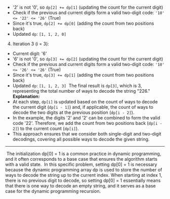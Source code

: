 - '2' is not '0', so `dp[2] += dp[1]` (updating the count for the current digit)
- Check if the previous and current digits form a valid two-digit code: `'10' <= '22' <= '26'` (True)
- Since it's true, `dp[2] += dp[0]` (adding the count from two positions back)
- Updated `dp`: `[1, 1, 2, 0]`
​
4. Iteration 3 (i = 3):
- Current digit: '6'
- '6' is not '0', so `dp[3] += dp[2]` (updating the count for the current digit)
- Check if the previous and current digits form a valid two-digit code: `'10' <= '26' <= '26'` (True)
- Since it's true, `dp[3] += dp[1]` (adding the count from two positions back)
- Updated `dp`: `[1, 1, 2, 3]`
​
The final result is `dp[3]`, which is 3, representing the total number of ways to decode the string "226."
​
**Explanation:**
​
- At each step, `dp[i]` is updated based on the count of ways to decode the current digit (`dp[i - 1]`) and, if applicable, the count of ways to decode the two digits at the previous position (`dp[i - 2]`).
- In the example, the digits '2' and '2' can be combined to form the valid code '22'. Therefore, we add the count from two positions back (`dp[i - 2]`) to the current count (`dp[i]`).
​
- This approach ensures that we consider both single-digit and two-digit decodings, covering all possible ways to decode the given string.
​
_______________________________________________
​
The initialization dp[0] = 1 is a common practice in dynamic programming, and it often corresponds to a base case that ensures the algorithm starts with a valid state.
​
In this specific problem, setting dp[0] = 1 is necessary because the dynamic programming array dp is used to store the number of ways to decode the string up to the current index. When starting at index 1, there is no previous digit to decode, so setting dp[0] = 1 essentially means that there is one way to decode an empty string, and it serves as a base case for the dynamic programming recursion.